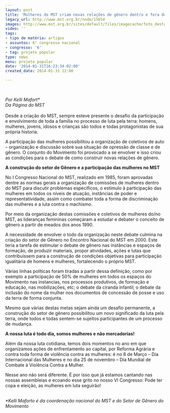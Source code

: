 ```yaml
---
layout: post
title: 'Mulheres do MST criam novas relações de gênero dentro e fora do movimento  '
legacy_url: http://www.mst.org.br/node/15654
images: http://www.mst.org.br/sites/default/files/imagecache/foto_destaque/mulheres-MST2.jpg
video: ''
tags:
- tipo de matéria: artigos
- assuntos: 6° congresso nacional
- congresso: '6'
- tag: projeto popular
type: news
menu: projeto popular
date: '2014-01-31T16:23:34-02:00'
created_date: 2014-01-31 12:00

---
```

<p>&nbsp;</p><p><em>Por Kelli Mafort*<br>Da Página do MST <br></em><br>Desde a criação do MST, sempre esteve presente o desafio da participação e envolvimento de toda a família no processo de luta pela terra: homens, mulheres, jovens, idosos e crianças são todos e todas protagonistas de sua própria historia.&nbsp;</p><p>A participação das mulheres possibilitou a organização de coletivos de auto – organização e discussão sobre sua situação de opressão de classe e de gênero. O conjunto do Movimento foi provocado a se envolver e isso criou as condições para o debate de como construir novas relações de gênero.</p><p><strong>A construção do setor de Gênero e a participação das mulheres no MST</strong></p><p>No I Congresso Nacional do MST, realizado em 1985, foram aprovadas dentre as normas gerais a organização de comissões de mulheres dentro do MST para discutir problemas específicos, o estimulo à participação das mulheres em todos os níveis de atuação, instâncias de poder e representatividade, assim como combater toda a forma de discriminação das mulheres e a luta contra o machismo.&nbsp;</p><p>Por meio da organização destas comissões e coletivos de mulheres do/no MST, as lideranças femininas começaram a estudar e debater o conceito de gênero a partir de meados dos anos 1990.&nbsp;</p><p>A necessidade de envolver o todo da organização neste debate culmina na criação do setor de Gênero no Encontro Nacional do MST em 2000. Este teria a tarefa de estimular o debate de gênero nas instâncias e espaços de formação, de produzir materiais, propor atividades, ações e lutas que contribuíssem para a construção de condições objetivas para participação igualitária de homens e mulheres, fortalecendo o próprio MST.</p><p>Várias linhas políticas foram tiradas a partir dessa definição, como por exemplo a participação de 50% de mulheres em todos os espaços do Movimento nas instancias, nos processos produtivos, de formação e educação, nas mobilizações, etc; o debate da ciranda infantil; o debate da inclusão do nome da mulher nos documentos de concessão de posse e uso da terra de forma conjunta.</p><p>Mesmo que várias destas metas sejam ainda um desafio permanente, a construção do setor de gênero possibilitou um novo significado da luta pela terra, onde todos e todas sentem-se sujeitos participantes de um processo de mudança.</p><p><strong>A nossa luta é todo dia, somos mulheres e não mercadorias!</strong></p><p>Além da nossa luta cotidiana, temos dois momentos no ano em que organizamos ações de enfrentamento ao capital, por Reforma Agrária e contra toda forma de violência contra as mulheres: é no 8 de Março – Dia Internacional das Mulheres e no dia 25 de novembro – Dia Mundial de Combate à Violência Contra a Mulher.&nbsp;</p><p>Nesse ano não será diferente. É por isso que já estamos cantando nas nossas assembleias e ecoando esse grito no nosso VI Congresso: Pode ter copa e eleição, as mulheres em luta seguirão!</p><div>&nbsp;</div><div><em><em>*Kelli Mafort</em>o é da coordenação nacional do&nbsp;MST e do Setor de Gênero do Movimento</em></div><p>&nbsp;</p><p>&nbsp;</p>
